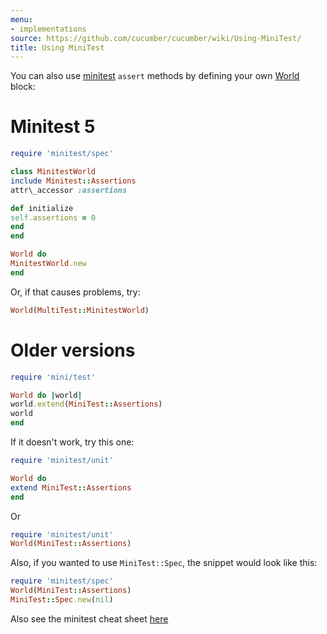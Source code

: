 ```yaml
---
menu:
- implementations
source: https://github.com/cucumber/cucumber/wiki/Using-MiniTest/
title: Using MiniTest
---
```


You can also use [minitest](https://github.com/seattlerb/minitest) `assert` methods by defining your own [World](/wiki/a-whole-new-world/) block:

# Minitest 5

```ruby
require 'minitest/spec'

class MinitestWorld
include Minitest::Assertions
attr\_accessor :assertions

def initialize
self.assertions = 0
end
end

World do
MinitestWorld.new
end
```

Or, if that causes problems, try:

```ruby
World(MultiTest::MinitestWorld)
```

# Older versions

```ruby
require 'mini/test'

World do |world|
world.extend(MiniTest::Assertions)
world
end
```

If it doesn't work, try this one:

```ruby
require 'minitest/unit'

World do
extend MiniTest::Assertions
end
```

Or

```ruby
require 'minitest/unit'
World(MiniTest::Assertions)
```

Also, if you wanted to use `MiniTest::Spec`, the snippet would look like this:

```ruby
require 'minitest/spec'
World(MiniTest::Assertions)
MiniTest::Spec.new(nil)
```

Also see the minitest cheat sheet [here](https://web.archive.org/web/20120701103558/http://cheat.errtheblog.com/s/minitest/1)
